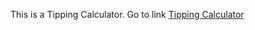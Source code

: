 This is a Tipping Calculator.
Go to link [Tipping Calculator](https://bipin94179.github.io/tipcalc/)
